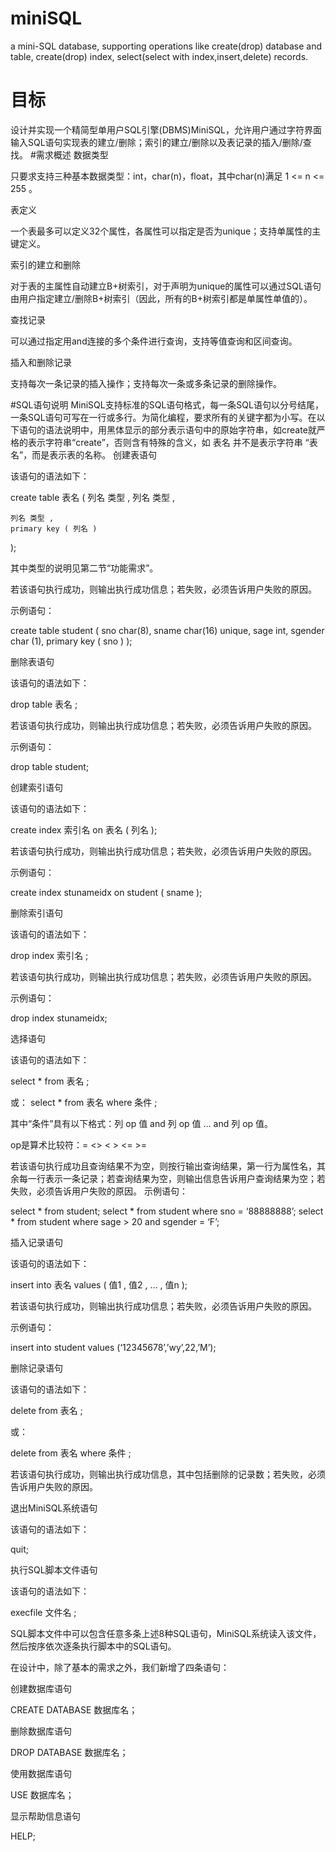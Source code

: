 # miniSQL
a mini-SQL database, supporting operations like create(drop) database and table, create(drop) index, select(select with index,insert,delete) records.
# 目标
设计并实现一个精简型单用户SQL引擎(DBMS)MiniSQL，允许用户通过字符界面输入SQL语句实现表的建立/删除；索引的建立/删除以及表记录的插入/删除/查找。
#需求概述
数据类型

只要求支持三种基本数据类型：int，char(n)，float，其中char(n)满足 1 <= n <= 255 。

表定义

一个表最多可以定义32个属性，各属性可以指定是否为unique；支持单属性的主键定义。

索引的建立和删除

对于表的主属性自动建立B+树索引，对于声明为unique的属性可以通过SQL语句由用户指定建立/删除B+树索引（因此，所有的B+树索引都是单属性单值的）。

查找记录

可以通过指定用and连接的多个条件进行查询，支持等值查询和区间查询。

插入和删除记录

支持每次一条记录的插入操作；支持每次一条或多条记录的删除操作。

#SQL语句说明
MiniSQL支持标准的SQL语句格式，每一条SQL语句以分号结尾，一条SQL语句可写在一行或多行。为简化编程，要求所有的关键字都为小写。在以下语句的语法说明中，用黑体显示的部分表示语句中的原始字符串，如create就严格的表示字符串“create”，否则含有特殊的含义，如 表名 并不是表示字符串 “表名”，而是表示表的名称。
创建表语句

该语句的语法如下：

create table 表名 (
	列名 类型 ,
	列名 类型 ,
	
	列名 类型 ,
	primary key ( 列名 )
);

其中类型的说明见第二节“功能需求”。

若该语句执行成功，则输出执行成功信息；若失败，必须告诉用户失败的原因。

示例语句：

create table student (
		sno char(8),
		sname char(16) unique,
		sage int,
		sgender char (1),
		primary key ( sno )
);

删除表语句

该语句的语法如下：

drop table 表名 ;

若该语句执行成功，则输出执行成功信息；若失败，必须告诉用户失败的原因。

示例语句：

drop table student;

创建索引语句

该语句的语法如下：

create index 索引名 on 表名 ( 列名 );

若该语句执行成功，则输出执行成功信息；若失败，必须告诉用户失败的原因。

示例语句：

create index stunameidx on student ( sname );

删除索引语句

该语句的语法如下：

drop index 索引名 ;

若该语句执行成功，则输出执行成功信息；若失败，必须告诉用户失败的原因。

示例语句：

drop index stunameidx;

选择语句

该语句的语法如下：

select * from 表名 ;

或：
select * from 表名 where 条件 ;

其中“条件”具有以下格式：列 op 值 and 列 op 值 … and 列 op 值。

op是算术比较符：=	<>	<	>	<=	>=

若该语句执行成功且查询结果不为空，则按行输出查询结果，第一行为属性名，其余每一行表示一条记录；若查询结果为空，则输出信息告诉用户查询结果为空；若失败，必须告诉用户失败的原因。
示例语句：

select * from student;
select * from student where sno = ‘88888888’;
select * from student where sage > 20 and sgender = ‘F’;

插入记录语句

该语句的语法如下：

insert into 表名 values ( 值1 , 值2 , … , 值n );

若该语句执行成功，则输出执行成功信息；若失败，必须告诉用户失败的原因。

示例语句：

insert into student values (‘12345678’,’wy’,22,’M’);

删除记录语句

该语句的语法如下：

delete from 表名 ;

或：

delete from 表名 where 条件 ;

若该语句执行成功，则输出执行成功信息，其中包括删除的记录数；若失败，必须告诉用户失败的原因。

退出MiniSQL系统语句

该语句的语法如下：

quit;

执行SQL脚本文件语句

该语句的语法如下：

execfile 文件名 ;

SQL脚本文件中可以包含任意多条上述8种SQL语句，MiniSQL系统读入该文件，然后按序依次逐条执行脚本中的SQL语句。


在设计中，除了基本的需求之外，我们新增了四条语句：

创建数据库语句

CREATE DATABASE 数据库名；

删除数据库语句

DROP DATABASE 数据库名；

使用数据库语句

USE 数据库名；

显示帮助信息语句

HELP;
